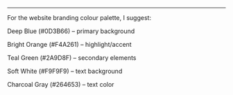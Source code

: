 
---

For the website branding colour palette, I suggest:

Deep Blue (#0D3B66) – primary background

Bright Orange (#F4A261) – highlight/accent

Teal Green (#2A9D8F) – secondary elements

Soft White (#F9F9F9) – text background

Charcoal Gray (#264653) – text color

